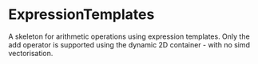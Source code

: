 # ExpressionTemplates

A skeleton for arithmetic operations using expression templates. Only the add operator is supported using the dynamic 2D container - with no simd vectorisation. 
